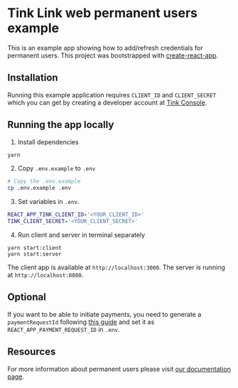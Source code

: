 # Tink Link web permanent users example

This is an example app showing how to add/refresh credentials for permanent users. This project was bootstrapped with [create-react-app](https://github.com/facebook/create-react-app).

## Installation

Running this example application requires `CLIENT_ID` and `CLIENT_SECRET` which you can get by creating a developer account at [Tink Console](https://console.tink.com).

## Running the app locally

1. Install dependencies

```sh
yarn
```

2. Copy `.env.example` to `.env`

```bash
# Copy the .env.example
cp .env.example .env
```

3. Set variables in `.env`.

```bash
REACT_APP_TINK_CLIENT_ID='<YOUR_CLIENT_ID>'
TINK_CLIENT_SECRET='<YOUR_CLIENT_SECRET>'
```

4. Run client and server in terminal separately

```
yarn start:client
yarn start:server
```

The client app is available at `http://localhost:3000`. The server is running at `http://localhost:8080`.

## Optional

If you want to be able to initiate payments, you need to generate a `paymentRequestId` following [this guide](https://docs.tink.com/resources/payments/start-payment#1-create-a-payment-request) and set it as `REACT_APP_PAYMENT_REQUEST_ID` in `.env`.

## Resources

For more information about permanent users please visit [our documentation page](https://docs.tink.com/resources/tutorials/permanent-users).
